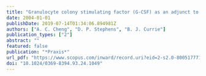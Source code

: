```yaml
---
title: "Granulocyte colony stimulating factor (G-CSF) as an adjunct to antibiotics in the treatment of pneumonia in adults"
date: 2004-01-01
publishDate: 2019-07-14T01:34:06.894981Z
authors: ["A. C. Cheng", "D. P. Stephens", "B. J. Currie"]
publication_types: ["2"]
abstract: ""
featured: false
publication: "*Praxis*"
url_pdf: "https://www.scopus.com/inward/record.uri?eid=2-s2.0-80051777108&doi=10.1024%2f0369-8394.93.24.1049&partnerID=40&md5=3773a960c7f8a58d874af7a4fecbc238"
doi: "10.1024/0369-8394.93.24.1049"
---
```


